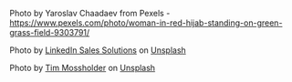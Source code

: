 Photo by Yaroslav Chaadaev from Pexels - https://www.pexels.com/photo/woman-in-red-hijab-standing-on-green-grass-field-9303791/


Photo by <a href="https://unsplash.com/@linkedinsalesnavigator?utm_source=unsplash&utm_medium=referral&utm_content=creditCopyText">LinkedIn Sales Solutions</a> on <a href="https://unsplash.com/?utm_source=unsplash&utm_medium=referral&utm_content=creditCopyText">Unsplash</a>
  

Photo by <a href="https://unsplash.com/@timmossholder?utm_source=unsplash&utm_medium=referral&utm_content=creditCopyText">Tim Mossholder</a> on <a href="https://unsplash.com/s/photos/group?utm_source=unsplash&utm_medium=referral&utm_content=creditCopyText">Unsplash</a>
  
